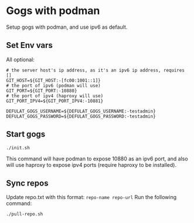 # Gogs with podman

Setup gogs with podman, and use ipv6 as default.

## Set Env vars
All optional:
```
# the server host's ip address, as it's an ipv6 ip address, requires []
GIT_HOST=${GIT_HOST:-[fc00:1001::1]}
# the port of ipv6 (podman will use)
GIT_PORT=${GIT_PORT:-10880}
# the port of ipv4 (haproxy will use)
GIT_PORT_IPV4=${GIT_PORT_IPV4:-10881}

DEFULAT_GOGS_USERNAME=${DEFULAT_GOGS_USERNAME:-testadmin}
DEFULAT_GOGS_PASSWORD=${DEFULAT_GOGS_PASSWORD:-testadmin}
```

## Start gogs

```
./init.sh
```

This command will have podman to expose 10880 as an ipv6 port, and also will use haproxy to expose ipv4 ports (require haproxy to be installed).

## Sync repos
Update repo.txt with this format: `repo-name repo-url`
Run the following command:
```
./pull-repo.sh
```
